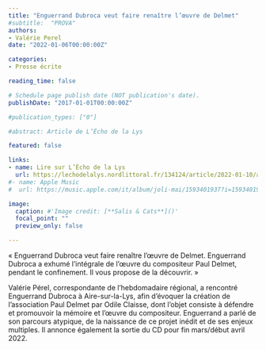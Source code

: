 ```yaml
---
title: "Enguerrand Dubroca veut faire renaître l’œuvre de Delmet"
#subtitle:  "PROVA"
authors:
- Valérie Perel
date: "2022-01-06T00:00:00Z"

categories:
- Presse écrite

reading_time: false

# Schedule page publish date (NOT publication's date).
publishDate: "2017-01-01T00:00:00Z"

#publication_types: ["0"]

#abstract: Article de L’Écho de la Lys

featured: false

links:
- name: Lire sur L’Écho de la Lys
  url: https://lechodelalys.nordlittoral.fr/134124/article/2022-01-10/aire-sur-la-lys-enguerrand-dubroca-veut-faire-renaitre-l-oeuvre-de-delmet
#- name: Apple Music
#  url: https://music.apple.com/it/album/joli-mai/1593401937?i=1593401938&l=en

image:
  caption: #'Image credit: [**Salis & Cats**]()'
  focal_point: ""
  preview_only: false

---
```

« Enguerrand Dubroca veut faire renaître l’œuvre de Delmet. Enguerrand Dubroca a exhumé l’intégrale de l’œuvre du compositeur Paul Delmet, pendant le confinement. Il vous propose de la découvrir. »

Valérie Pérel, correspondante de l’hebdomadaire régional, a rencontré Enguerrand Dubroca à Aire-sur-la-Lys, afin d’évoquer la création de l’association Paul Delmet par Odile Claisse, dont l’objet consiste à défendre et promouvoir la mémoire et l’œuvre du compositeur. Enguerrand a parlé de son parcours atypique, de la naissance de ce projet inédit et de ses enjeux multiples. Il annonce également la sortie du CD pour fin mars/début avril 2022.